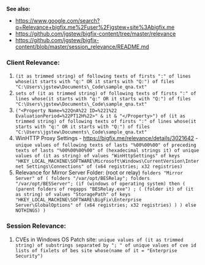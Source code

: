 
**See also:**
- https://www.google.com/search?q=Relevance+bigfix.me%2Fuser%2Fjgstew+site%3Abigfix.me
- https://github.com/jgstew/bigfix-content/tree/master/relevance
- https://github.com/jgstew/bigfix-content/blob/master/session_relevance/README.md

### Client Relevance: 
1. `(it as trimmed string) of following texts of firsts ":" of lines whose(it starts with "q:" OR it starts with "Q:") of files "C:\Users\jgstew\Documents\_Code\sample_qna.txt"`
1. `sets of (it as trimmed string) of following texts of firsts ":" of lines whose(it starts with "q:" OR it starts with "Q:") of files "C:\Users\jgstew\Documents\_Code\sample_qna.txt"`
1. `("<Property Name=%22QnA%22 ID=%221%22 EvaluationPeriod=%22PT12H%22>" & it & "</Property>") of (it as trimmed string) of following texts of firsts ":" of lines whose(it starts with "q:" OR it starts with "Q:") of files "C:\Users\jgstew\Documents\_Code\sample_qna.txt"`
1. WinHTTP Proxy Settings - https://bigfix.me/relevance/details/3021642 - `unique values of following texts of lasts "%00%00%00" of preceding texts of lasts "%00%00%00%00" of (hexadecimal strings it) of unique values of (it as string) of values "WinHttpSettings" of keys "HKEY_LOCAL_MACHINE\SOFTWARE\Microsoft\Windows\CurrentVersion\Internet Settings\Connections" of (x64 registries; x32 registries)`
1. Relevance for Mirror Server Folder: (root or relay) `folders "Mirror Server" of ( folders "/var/opt/BESRelay"; folders "/var/opt/BESServer"; (if (windows of operating system) then ( (parent folders of regapps "BESRelay.exe") ; ( (folder it) of (it as string) of values "StoragePath" of keys "HKEY_LOCAL_MACHINE\SOFTWARE\BigFix\Enterprise Server\GlobalOptions" of (x64 registries; x32 registries) ) ) else NOTHINGS) )`

### Session Relevance:

1. CVEs in Windows OS Patch site: `unique values of (it as trimmed string) of substrings separated by "; " of unique values of cve id lists of fixlets of bes site whose(name of it = "Enterprise Security")`

